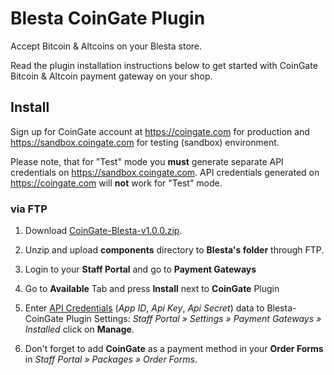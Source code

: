 # Blesta CoinGate Plugin

Accept Bitcoin & Altcoins on your Blesta store.

Read the plugin installation instructions below to get started with CoinGate Bitcoin & Altcoin payment gateway on your shop.

## Install

Sign up for CoinGate account at <https://coingate.com> for production and <https://sandbox.coingate.com> for testing (sandbox) environment.

Please note, that for "Test" mode you **must** generate separate API credentials on <https://sandbox.coingate.com>. API credentials generated on <https://coingate.com> will **not** work for "Test" mode.

### via FTP

1. Download [CoinGate-Blesta-v1.0.0.zip](https://github.com/coingate/blesta-plugin/archive/v1.0.0.zip).

2. Unzip and upload **components** directory to **Blesta's folder** through FTP.

3. Login to your **Staff Portal** and go to **Payment Gateways**

5. Go to **Available** Tab and press **Install** next to **CoinGate** Plugin

6. Enter [API Credentials](http://support.coingate.com/knowledge_base/topics/how-can-i-create-coingate-api-credentials) (*App ID*, *Api Key*, *Api Secret*) data to Blesta-CoinGate Plugin Settings: *Staff Portal » Settings » Payment Gateways » Installed* click on **Manage**.

7. Don't forget to add **CoinGate** as a payment method in your **Order Forms** in *Staff Portal » Packages » Order Forms*.

